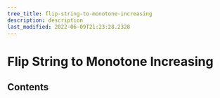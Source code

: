 ```yaml
---
tree_title: flip-string-to-monotone-increasing
description: description
last_modified: 2022-06-09T21:23:28.2328
---
```


# Flip String to Monotone Increasing

## Contents
